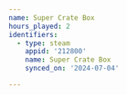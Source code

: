 ```yaml
---
name: Super Crate Box
hours_played: 2
identifiers:
  - type: steam
    appid: '212800'
    name: Super Crate Box
    synced_on: '2024-07-04'

---
```

